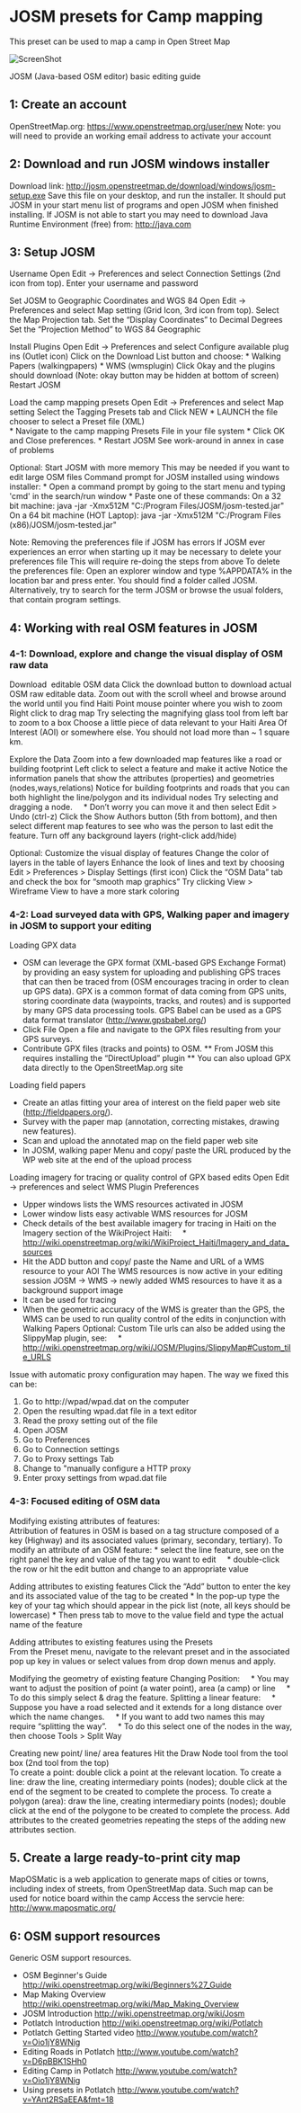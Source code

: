# JOSM presets for Camp mapping

This preset can be used to map a camp in Open Street Map

![ScreenShot](https://github.com/unhcr/presets/blob/master/screenshot.png)

JOSM (Java-based OSM editor) basic editing guide


## 1: Create an account
OpenStreetMap.org: https://www.openstreetmap.org/user/new
Note: you will need to provide an working email address to activate your account


## 2: Download and run JOSM windows installer
Download link: http://josm.openstreetmap.de/download/windows/josm-setup.exe
Save this file on your desktop, and run the installer.
It should put JOSM in your start menu list of programs and open JOSM when finished installing.
If JOSM is not able to start you may need to download Java Runtime Environment (free) from: http://java.com


## 3: Setup JOSM 

Username
Open Edit -> Preferences and select Connection Settings (2nd icon from top).
Enter your username and password 

Set JOSM to Geographic Coordinates and WGS 84 
Open Edit -> Preferences and select Map setting (Grid Icon, 3rd icon from top). 
Select the Map Projection tab.
Set the “Display Coordinates” to Decimal Degrees 
Set the “Projection Method” to WGS 84 Geographic 

Install Plugins 
Open Edit -> Preferences and select Configure available plug ins (Outlet icon) 
Click on the Download List button and choose: 
	* Walking Papers (walkingpapers)
 	* WMS (wmsplugin)
Click Okay and the plugins should download (Note: okay button may be hidden at bottom of screen)
Restart JOSM 

Load the camp mapping presets 
Open Edit -> Preferences and select Map setting 
Select the Tagging Presets tab and Click NEW 
	* LAUNCH the file chooser to select a Preset file (XML)  
	* Navigate to the camp mapping Presets File in your file system
	* Click OK and Close preferences.
	* Restart JOSM See work-around in annex in case of problems

Optional: Start JOSM with more memory
This may be needed if you want to edit large OSM files
Command prompt for JOSM installed using windows installer:
	* Open a command prompt by going to the start menu and typing 'cmd' in the search/run window
	* Paste one of these commands:
		On a 32 bit machine: java -jar -Xmx512M "C:/Program Files/JOSM/josm-tested.jar"
		On a 64 bit machine (HOT Laptop): java -jar -Xmx512M "C:/Program Files (x86)/JOSM/josm-tested.jar"

Note: Removing the preferences file if JOSM has errors
If JOSM ever experiences an error when starting up it may be necessary to delete your preferences file
This will require re-doing the steps from above
To delete the preferences file:
Open an explorer window and type %APPDATA% in the location bar and press enter.
You should find a folder called JOSM. Alternatively, try to search for the term JOSM or browse the usual folders, that contain program settings.
 
## 4: Working with real OSM features in JOSM

### 4-1: Download, explore and change the visual display of OSM raw data

Download  editable OSM data
Click the download button to download actual OSM raw editable data. 
Zoom out with the scroll wheel and browse around the world until you find Haiti
Point mouse pointer where you wish to zoom
Right click to drag map
Try selecting the magnifying glass tool from left bar to zoom to a box
Choose a little piece of data relevant to your Haiti Area Of Interest (AOI) or somewhere else. You should not load more than ~ 1 square km. 

Explore the Data 
Zoom into a few downloaded map features like a road or building footprint 
Left click to select a feature and make it active 
Notice the information panels that show the attributes (properties) and geometries (nodes,ways,relations) 
Notice for building footprints and roads that you can both highlight the line/polygon and its individual nodes 
Try selecting and dragging a node.
    * Don’t worry you can move it and then select Edit > Undo (ctrl-z)
Click the Show Authors button (5th from bottom), and then select different map features to see who was the person to last edit the feature. 
Turn off any background layers (right-click add/hide) 

Optional: Customize the visual display of features 
Change the color of layers in the table of layers
Enhance the look of lines and text by choosing Edit > Preferences > Display Settings (first icon)
Click the “OSM Data” tab and check the box for “smooth map graphics”
Try clicking View > Wireframe View to have a more stark coloring 

### 4-2: Load surveyed data with GPS, Walking paper and imagery in JOSM to support your editing

Loading GPX data
* OSM can leverage the GPX format (XML-based GPS Exchange Format) by providing an easy system for uploading and publishing GPS traces that can then be traced from (OSM encourages tracing in order to clean up GPS data). GPX is a common format of data coming from GPS units, storing coordinate data (waypoints, tracks, and routes) and is supported by many GPS data processing tools. GPS Babel can be used as a GPS data format translator (http://www.gpsbabel.org/)
* Click File Open a file and navigate to the GPX files resulting from your GPS surveys.
* Contribute GPX files (tracks and points) to OSM.
** From JOSM this requires installing the “DirectUpload” plugin
** You can also upload GPX data directly to the OpenStreetMap.org site 

Loading field papers
* Create an atlas fitting your area of interest on the field paper web site (http://fieldpapers.org/). 
* Survey with the paper map (annotation, correcting mistakes, drawing new features). 
* Scan and upload the annotated map on the field paper web site  
* In JOSM, walking paper Menu and copy/ paste the URL produced by the WP web site at the end of the upload process

Loading imagery for tracing or quality control of GPX based edits
Open Edit -> preferences and select WMS Plugin Preferences
* Upper windows lists the WMS resources activated in JOSM
* Lower window lists easy activable WMS resources for JOSM
* Check details of the best available imagery for tracing in Haiti on the Imagery section of the WikiProject Haiti:
    * http://wiki.openstreetmap.org/wiki/WikiProject_Haiti/Imagery_and_data_sources
* Hit the ADD button and copy/ paste the Name and URL of a WMS resource to your AOI 
The WMS resources is now active in your editing session 
JOSM -> WMS -> newly added WMS resources to have it as a background support image 
* It can be used for tracing
* When the geometric accuracy of the WMS is greater than the GPS, the WMS can be used to run quality control of the edits in conjunction with Walking Papers
Optional: Custom Tile urls can also be added using the SlippyMap plugin, see:
    * http://wiki.openstreetmap.org/wiki/JOSM/Plugins/SlippyMap#Custom_tile_URLS

Issue with automatic proxy configuration may hapen. The way we fixed this can be:
1. Go to http://wpad/wpad.dat on the computer
2. Open the resulting wpad.dat file in a text editor
3. Read the proxy setting out of the file
4. Open JOSM
5. Go to Preferences
6. Go to Connection settings
7. Go to Proxy settings Tab
8. Change to "manually configure a HTTP proxy
9. Enter proxy settings from wpad.dat file
   

### 4-3: Focused editing of OSM data

Modifying existing attributes of features:  
Attribution of features in OSM is based on a tag structure composed of a key (Highway) and its associated values (primary, secondary, tertiary).
To modify an attribute of an OSM feature:
	* select the line feature, see on the right panel the key and value of the tag you want to edit
    * double-click the row or hit the edit button and change to an appropriate value 

Adding attributes to existing features 
Click the “Add” button to enter the key and its associated value of the tag to be created
	* In the pop-up type the key of your tag which should appear in the pick list (note, all keys should be lowercase)
	* Then press tab to move to the value field and type the actual name of the feature

Adding attributes to existing features using the Presets  
From the Preset menu, navigate to the relevant preset and in the associated pop up key in values or select values from drop down menus and apply.  

Modifying the geometry of existing feature 
Changing Position:
    * You may want to adjust the position of point (a water point), area (a camp) or line
    * To do this simply select & drag the feature.
Splitting a linear feature:
    * Suppose you have a road selected and it extends for a long distance over which the name changes.
    * If you want to add two names this may require “splitting the way”.
    * To do this select one of the nodes in the way, then choose Tools > Split Way 

Creating new point/ line/ area features 
Hit the Draw Node tool from the tool box (2nd tool from the top)  
To create a point: double click a point at the relevant location. 
To create a line: draw the line, creating intermediary points (nodes); double click at the end of the segment to be created to complete the process. 
To create a polygon (area): draw the line, creating intermediary points (nodes); double click at the end of the polygone to be created to complete the process. 
Add attributes to the created geometries repeating the steps of the adding new attributes section.

## 5. Create a large ready-to-print city map

MapOSMatic is a web application to generate maps of cities or towns, including index of streets, from OpenStreetMap data.
Such map can be used for notice board within the camp
Access the servcie here: http://www.maposmatic.org/

## 6: OSM support resources 

Generic OSM support resources.
* OSM Beginner's Guide
http://wiki.openstreetmap.org/wiki/Beginners%27_Guide
* Map Making Overview
http://wiki.openstreetmap.org/wiki/Map_Making_Overview
* JOSM Introduction
http://wiki.openstreetmap.org/wiki/Josm
* Potlatch Introduction
http://wiki.openstreetmap.org/wiki/Potlatch
* Potlatch Getting Started video
http://www.youtube.com/watch?v=Oio1jY8WNig
* Editing Roads in Potlatch
http://www.youtube.com/watch?v=D6pBBK1SHh0
* Editing Camp in Potlatch
http://www.youtube.com/watch?v=Oio1jY8WNig
* Using presets in Potlatch
http://www.youtube.com/watch?v=YAnt2RSaEEA&fmt=18
